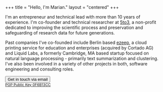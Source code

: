 +++
title = "Hello, I'm Marian."
layout = "centered"
+++

<div class="img-profile"></div>

I'm an entrepreneur and technical lead with more than 10 years of experience. I'm co-founder and technical researcher at <a href="https://www.5to3.io">5to3</a>, a non-profit dedicated to improving the scientific process and preservation and safeguarding of research data for future generations.

Past companies I've co-founded include Berlin based <a href="http://www.ezeep.com">ezeep</a>, a cloud printing service for education and enterprises (acquired by Cortado AG) and Liquid Labs, a formerly Cambridge, MA based startup focused on natural language processing - primarily text summarization and clustering. I've also been involved in a variety of other projects in both, software engineering and consulting roles.

<a href="mailto:marian@5to3.io"><button class="btn-contact">Get in touch via email</button></a>
<br><small><a href="https://pgp.mit.edu/pks/lookup?op=get&search=0x9877B5C70F6B13CC">PGP Public Key 0F6B13CC</a></b></small>
